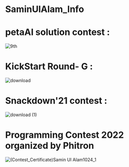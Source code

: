 # SaminUlAlam_Info
# petaAI solution contest : 


![9th](https://user-images.githubusercontent.com/48744887/182946974-39b34040-73cf-49be-8f32-694a05bca3db.png)



# KickStart Round- G :


![download](https://user-images.githubusercontent.com/48744887/182947027-150309d6-e763-4c0a-aab7-acf6966cb6d7.png)



# Snackdown'21 contest :


![download (1)](https://user-images.githubusercontent.com/48744887/182947695-63b065c5-928f-4090-92dd-497cc5e95a64.png)



# Programming Contest 2022 organized by Phitron


![(Contest_Certificate)Samin Ul Alam1024_1](https://user-images.githubusercontent.com/48744887/190897071-e27395fe-8f59-48bf-a183-3d88a538d45e.jpg)
